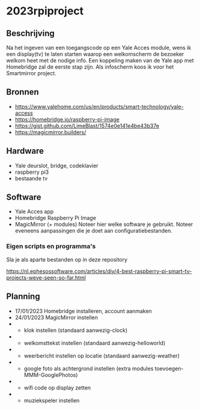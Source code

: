 # 2023rpiproject
## Beschrijving
Na het ingeven van een toegangscode op een Yale Acces module, wens ik een display(tv) te laten starten waarop een welkomscherm de bezoeker welkom heet met de nodige info. 
Een koppeling maken van de Yale app met Homebridge zal de eerste stap zijn.
Als infoscherm koos ik voor het Smartmirror project.

## Bronnen
- https://www.yalehome.com/us/en/products/smart-technology/yale-access
- https://homebridge.io/raspberry-pi-image
- https://gist.github.com/LimeBlast/1574e0e141e4be43b37e
- https://magicmirror.builders/

## Hardware
- Yale deurslot, bridge, codeklavier
- raspberry pi3 
- bestaande tv

## Software
- Yale Acces app
- Homebridge Raspberry Pi Image 
- MagicMirror (+ modules)
Noteer hier welke software je gebruikt. Noteer eveneens aanpassingen die je doet aan configuratiebestanden.

### Eigen scripts en programma's
Sla je als aparte bestanden op in deze repository

https://nl.ephesossoftware.com/articles/diy/4-best-raspberry-pi-smart-tv-projects-weve-seen-so-far.html

## Planning
- 17/01/2023 Homebridge installeren, account aanmaken
- 24/01/2023 MagicMirror instellen
- - klok instellen (standaard aanwezig-clock)
- - welkomsttekst instellen (standaard aanwezig-helloworld)
- - weerbericht instellen op locatie (standaard aanwezig-weather)
- - google foto als achtergrond instellen (extra modules toevoegen-MMM-GooglePhotos)
- - wifi code op display zetten
- - muziekspeler instellen
